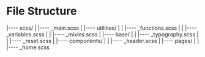 # File Structure

|---- scss/
| |---- _main.scss
| |---- utilities/
| | |---- _functions.scss
| | |---- _variables.scss
| | |---- _mixins.scss
| |---- base/
| | |---- _typography.scss
| | |---- _reset.scss
| |---- components/
| | |---- _header.scss
| |---- pages/
| | |---- _home.scss